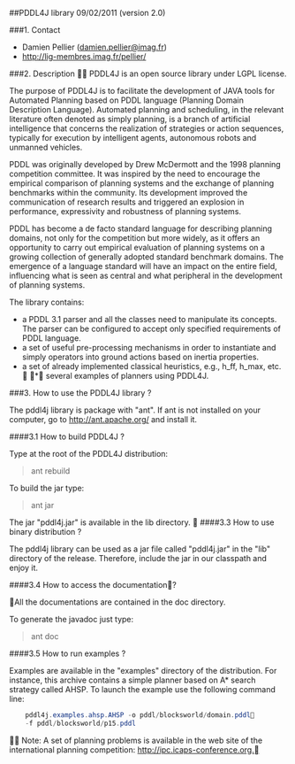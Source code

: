 ##PDDL4J library
09/02/2011 (version 2.0)

###1. Contact

- Damien Pellier (damien.pellier@imag.fr)
- http://lig-membres.imag.fr/pellier/

###2. Description

PDDL4J is an open source library under LGPL license.
 
The purpose of PDDL4J is to facilitate the development of JAVA tools for 
Automated Planning based on PDDL language (Planning Domain Description 
Language). Automated planning and scheduling, in the relevant literature often 
denoted as simply planning, is a branch of artificial intelligence that concerns
 the realization of strategies or action sequences, typically for execution by 
intelligent agents, autonomous robots and unmanned vehicles. 

PDDL was originally developed by Drew McDermott and the 1998 planning competition
committee. It was inspired by the need to encourage the empirical comparison of 
planning systems and the exchange of planning benchmarks within the community. 
Its development improved the communication of research results and triggered an
 explosion in performance, expressivity and robustness of planning systems.

PDDL has become a de facto standard language for describing planning domains, 
not only for the competition but more widely, as it offers an opportunity to 
carry out empirical evaluation of planning systems on a growing collection of 
generally adopted standard benchmark domains. The emergence of a language 
standard will have an impact on the entire field, influencing what is seen as 
central and what peripheral in the development of planning systems. 

The library contains:
  * a PDDL 3.1 parser and all the classes need to manipulate its 
concepts. The parser can be configured to accept only specified requirements of
PDDL language. 
  * a set of useful pre-processing mechanisms in order to instantiate and 
simply operators into ground actions based on inertia properties.  
  * a set of already implemented classical heuristics, e.g., h_ff, h_max, etc.
  * several examples of planners using PDDL4J. 

###3. How to use the PDDL4J library ?

The pddl4j library is package with "ant". If ant is not installed on your computer,
go to http://ant.apache.org/ and install it.

####3.1 How to build PDDL4J ?

Type at the root of the PDDL4J distribution: 
> ant rebuild 

To build the jar type:
> ant jar

The jar "pddl4j.jar" is available in the lib directory. 

####3.3 How to use binary distribution ?

The pddl4j library can be used as a jar file called "pddl4j.jar" in the "lib" 
directory of the release. Therefore, include the jar in our classpath and enjoy
it.

####3.4 How to access the documentation?

All the documentations are contained in the doc directory.

To generate the javadoc just type:
> ant doc


####3.5 How to run examples ?

Examples are available in the "examples" directory of the distribution. For 
instance, this archive contains a simple planner based on A* search strategy 
called AHSP. To launch the example use the following command line:

```java -javaagent:lib/pddl4j.jar -server -Xms2048m -Xmx2048m -classpath lib/pddl4j.jar 
	pddl4j.examples.ahsp.AHSP -o pddl/blocksworld/domain.pddl
	-f pddl/blocksworld/p15.pddl
```

Note: A set of planning problems is available in the web site of the international 
planning competition: http://ipc.icaps-conference.org.

